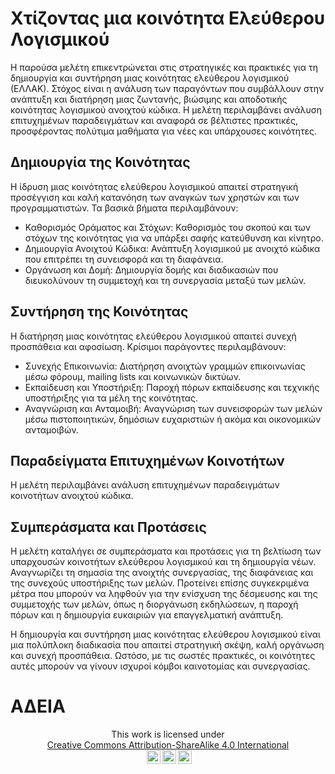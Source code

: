 # Χτίζοντας μια κοινότητα Ελεύθερου Λογισμικού

Η παρούσα μελέτη επικεντρώνεται στις στρατηγικές και πρακτικές για τη δημιουργία και συντήρηση μιας κοινότητας ελεύθερου λογισμικού (ΕΛΛΑΚ). Στόχος είναι η ανάλυση των παραγόντων που συμβάλλουν στην ανάπτυξη και διατήρηση μιας ζωντανής, βιώσιμης και αποδοτικής κοινότητας λογισμικού ανοιχτού κώδικα. Η μελέτη περιλαμβάνει ανάλυση επιτυχημένων παραδειγμάτων και αναφορά σε βέλτιστες πρακτικές, προσφέροντας πολύτιμα μαθήματα για νέες και υπάρχουσες κοινότητες.

## Δημιουργία της Κοινότητας

Η ίδρυση μιας κοινότητας ελεύθερου λογισμικού απαιτεί στρατηγική προσέγγιση και καλή κατανόηση των αναγκών των χρηστών και των προγραμματιστών. Τα βασικά βήματα περιλαμβάνουν:

- Καθορισμός Οράματος και Στόχων: Καθορισμός του σκοπού και των στόχων της κοινότητας για να υπάρξει σαφής κατεύθυνση και κίνητρο.  
- Δημιουργία Ανοιχτού Κώδικα: Ανάπτυξη λογισμικού με ανοιχτό κώδικα που επιτρέπει τη συνεισφορά και τη διαφάνεια.  
- Οργάνωση και Δομή: Δημιουργία δομής και διαδικασιών που διευκολύνουν τη συμμετοχή και τη συνεργασία μεταξύ των μελών.  

## Συντήρηση της Κοινότητας

Η διατήρηση μιας κοινότητας ελεύθερου λογισμικού απαιτεί συνεχή προσπάθεια και αφοσίωση. Κρίσιμοι παράγοντες περιλαμβάνουν:

- Συνεχής Επικοινωνία: Διατήρηση ανοιχτών γραμμών επικοινωνίας μέσω φόρουμ, mailing lists και κοινωνικών δικτύων.  
- Εκπαίδευση και Υποστήριξη: Παροχή πόρων εκπαίδευσης και τεχνικής υποστήριξης για τα μέλη της κοινότητας.  
- Αναγνώριση και Ανταμοιβή: Αναγνώριση των συνεισφορών των μελών μέσω πιστοποιητικών, δημόσιων ευχαριστιών ή ακόμα και οικονομικών ανταμοιβών.  

## Παραδείγματα Επιτυχημένων Κοινοτήτων

Η μελέτη περιλαμβάνει ανάλυση επιτυχημένων παραδειγμάτων κοινοτήτων ανοιχτού κώδικα.

## Συμπεράσματα και Προτάσεις

Η μελέτη καταλήγει σε συμπεράσματα και προτάσεις για τη βελτίωση των υπαρχουσών κοινοτήτων ελεύθερου λογισμικού και τη δημιουργία νέων. Αναγνωρίζει τη σημασία της ανοιχτής συνεργασίας, της διαφάνειας και της συνεχούς υποστήριξης των μελών. Προτείνει επίσης συγκεκριμένα μέτρα που μπορούν να ληφθούν για την ενίσχυση της δέσμευσης και της συμμετοχής των μελών, όπως η διοργάνωση εκδηλώσεων, η παροχή πόρων και η δημιουργία ευκαιριών για επαγγελματική ανάπτυξη.

Η δημιουργία και συντήρηση μιας κοινότητας ελεύθερου λογισμικού είναι μια πολύπλοκη διαδικασία που απαιτεί στρατηγική σκέψη, καλή οργάνωση και συνεχή προσπάθεια. Ωστόσο, με τις σωστές πρακτικές, οι κοινότητες αυτές μπορούν να γίνουν ισχυροί κόμβοι καινοτομίας και συνεργασίας.

# ΑΔΕΙΑ

<center>
<p xmlns:cc="http://creativecommons.org/ns#" >This work is licensed under <a href="https://creativecommons.org/licenses/by-sa/4.0/?ref=chooser-v1" target="_blank" rel="license noopener noreferrer" style="display:inline-block;">Creative Commons Attribution-ShareAlike 4.0 International<br><img style="height:22px!important;margin-left:3px;vertical-align:text-bottom;" src="https://mirrors.creativecommons.org/presskit/icons/cc.svg?ref=chooser-v1" alt=""><img style="height:22px!important;margin-left:3px;vertical-align:text-bottom;" src="https://mirrors.creativecommons.org/presskit/icons/by.svg?ref=chooser-v1" alt=""><img style="height:22px!important;margin-left:3px;vertical-align:text-bottom;" src="https://mirrors.creativecommons.org/presskit/icons/sa.svg?ref=chooser-v1" alt=""></a></p>
</center>
